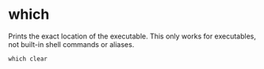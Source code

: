 # which

Prints the exact location of the executable. This only works for executables, not
built-in shell commands or aliases.

```shell
which clear
```
